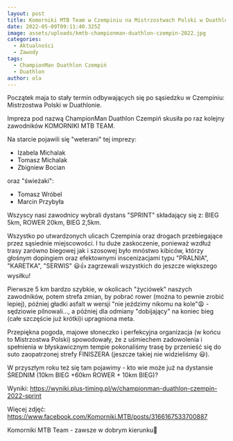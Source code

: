 ```yaml
---
layout: post
title: Komorniki MTB Team w Czempiniu na Mistrzostwach Polski w Duathlonie
date: 2022-05-09T09:11:40.325Z
image: assets/uploads/kmtb-championman-duathlon-czempin-2022.jpg
categories:
  - Aktualności
  - Zawody
tags:
  - ChampionMan Duathlon Czempiń
  - Duathlon
author: ola
---
```

Początek maja to stały termin odbywających się po sąsiedzku w Czempiniu: Mistrzostwa Polski w Duathlonie.
<!--more-->

Impreza pod nazwą ChampionMan Duathlon Czempiń skusiła po raz kolejny zawodników KOMORNIKI MTB TEAM.

Na starcie pojawili się "weterani" tej imprezy: 

* Izabela Michalak
* Tomasz Michalak
* Zbigniew Bocian

oraz "świeżaki":

* Tomasz Wróbel
* Marcin Przybyła

Wszyscy nasi zawodnicy wybrali dystans "SPRINT" składający się z: BIEG 5km, ROWER 20km, BIEG 2,5km.

Wszystko po utwardzonych ulicach Czempinia oraz drogach przebiegające przez sąsiednie miejscowości. I tu duże zaskoczenie, ponieważ wzdłuż trasy zarówno biegowej jak i szosowej było mnóstwo kibiców, którzy głośnym dopingiem oraz efektownymi inscenizacjami typu "PRALNIA", "KARETKA", "SERWIS" 😃👍 zagrzewali wszystkich do jeszcze większego wysiłku!

Pierwsze 5 km bardzo szybkie, w okolicach "życiówek" naszych zawodników, potem strefa zmian, by pobrać rower (można to pewnie zrobić lepiej), później gładki asfalt w wersji "nie jeździmy nikomu na kole"😩 - sędziowie pilnowali..., a później dla odmiany "dobijający" na koniec bieg (całe szczęście już krótki)i upragniona meta.

Przepiękna pogoda, majowe słoneczko i perfekcyjna organizacja (w końcu to Mistrzostwa Polski) spowodowały, że z uśmiechem zadowolenia i spełnienia w błyskawicznym tempie pokonaliśmy trasę by przenieść się do suto zaopatrzonej strefy FINISZERA (jeszcze takiej nie widzieliśmy 😃).

W przyszłym roku też się tam pojawimy - kto wie może już na dystansie ŚREDNIM (10km BIEG +60km ROWER + 10km BIEG)?

Wyniki: <https://wyniki.plus-timing.pl/w/championman-duathlon-czempin-2022-sprint>

Więcej zdjęć: <https://www.facebook.com/Komorniki.MTB/posts/3166167533700887>

Komorniki MTB Team - zawsze w dobrym kierunku🙂 